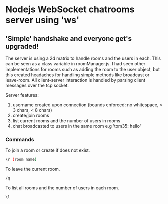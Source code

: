 # Nodejs WebSocket chatrooms server using 'ws'

## 'Simple' handshake and everyone get's upgraded!

The server is using a 2d matrix to handle rooms and the users in each. This can be seen as a class variable in roomManager.js.
I had seen other implementations for rooms such as adding the room to the user object, but this created headaches for handling 
simple methods like broadcast or leave-room. All client-server interaction is handled by parsing client messages over the tcp socket. 

Server features:
1. username created upon connection (bounds enforced: no whitespace, > 3 chars, < 8 chars)
2. create/join rooms
3. list current rooms and the number of users in rooms
4. chat broadcasted to users in the same room e.g 'tom35: hello'

### Commands 

To join a room or create if does not exist.
```bash 
\r (room name)
```

To leave the current room.
```bash
/q
```

To list all rooms and the number of users in each room.
```bash
\l
```
